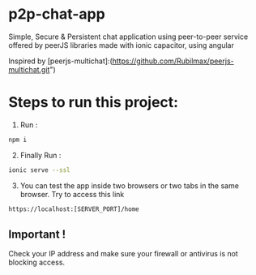 # p2p-chat-app
Simple, Secure & Persistent chat application using peer-to-peer service offered by peerJS libraries made with ionic capacitor, using angular

Inspired by [peerjs-multichat]:(https://github.com/Rubilmax/peerjs-multichat.git")

# Steps to run this project:

1. Run :
```bash
npm i
```

2. Finally Run : 
```bash
ionic serve --ssl
```

3. You can test the app inside two browsers or two tabs in the same browser. Try to access this link
```bash
https://localhost:[SERVER_PORT]/home
```

## Important !
Check your IP address and make sure your firewall or antivirus is not blocking access.

[link-author]:(https://github.com/yaasiin-ayeva)

